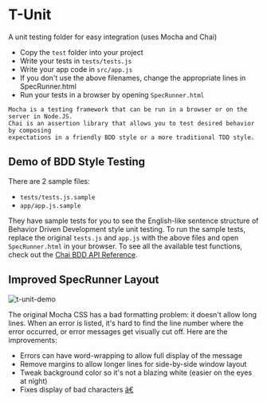 # T-Unit
A unit testing folder for easy integration (uses Mocha and Chai)

* Copy the `test` folder into your project
* Write your tests in `tests/tests.js`
* Write your app code in `src/app.js`
 * If you don't use the above filenames, change the appropriate lines in SpecRunner.html
* Run your tests in a browser by opening `SpecRunner.html`

```
Mocha is a testing framework that can be run in a browser or on the server in Node.JS.
Chai is an assertion library that allows you to test desired behavior by composing 
expectations in a friendly BDD style or a more traditional TDD style.
```

## Demo of BDD Style Testing
There are 2 sample files:
 - `tests/tests.js.sample`
 - `app/app.js.sample`

They have sample tests for you to see the English-like sentence structure of Behavior Driven Development style unit testing. To run the sample tests, replace the original `tests.js` and `app.js` with the above files and open `SpecRunner.html` in your browser. To see all the available test functions, check out the [Chai BDD API Reference](http://chaijs.com/api/bdd/).

## Improved SpecRunner Layout
![t-unit-demo](https://cloud.githubusercontent.com/assets/7908723/17983339/f1394496-6ac0-11e6-9ce9-1904f84b77c5.gif)

The original Mocha CSS has a bad formatting problem: it doesn't allow long lines. When an error is listed, it's hard to find the line number where the error occurred, or error messages get visually cut off. Here are the improvements:
 * Errors can have word-wrapping to allow full display of the message
 * Remove margins to allow longer lines for side-by-side window layout
 * Tweak background color so it's not a blazing white (easier on the eyes at night)
 * Fixes display of bad characters [â€](https://github.com/mochajs/mocha/issues/2283#issuecomment-238116979)